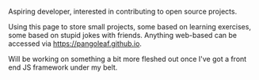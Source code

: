 Aspiring developer, interested in contributing to open source projects.

Using this page to store small projects, some based on learning exercises, some based on stupid jokes with friends. Anything web-based can be accessed via https://pangoleaf.github.io.

Will be working on something a bit more fleshed out once I've got a front end JS framework under my belt.
